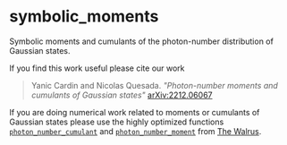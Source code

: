 # symbolic_moments
Symbolic moments and cumulants of the photon-number distribution of Gaussian states.

If you find this work useful please cite our work

> Yanic Cardin and Nicolas Quesada. *"Photon-number moments and cumulants of Gaussian states"* [arXiv:2212.06067](https://arxiv.org/abs/2212.06067)

If you are doing numerical work related to moments or cumulants of Gaussian states please use the highly optimized functions [`photon_number_cumulant`](https://the-walrus.readthedocs.io/en/latest/code/quantum.html#thewalrus.quantum.photon_number_cumulant) and [`photon_number_moment`](https://the-walrus.readthedocs.io/en/latest/code/quantum.html#thewalrus.quantum.photon_number_moment) from [The Walrus](https://joss.theoj.org/papers/10.21105/joss.01705). 
